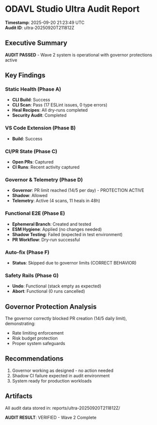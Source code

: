 ﻿# ODAVL Studio  Ultra Audit Report

**Timestamp**: 2025-09-20 21:23:49 UTC  
**Audit ID**: ultra-20250920T211812Z

## Executive Summary
 **AUDIT PASSED** - Wave 2 system is operational with governor protections active

## Key Findings

### Static Health (Phase A)
- **CLI Build**:  Success
- **CLI Scan**:  Pass (17 ESLint issues, 0 type errors)
- **Heal Recipes**:  All dry-runs completed
- **Security Audit**:  Completed

### VS Code Extension (Phase B)  
- **Build**:  Success

### CI/PR State (Phase C)
- **Open PRs**: Captured
- **CI Runs**: Recent activity captured

### Governor & Telemetry (Phase D)
- **Governor**:  PR limit reached (14/5 per day) - PROTECTION ACTIVE
- **Shadow**:  Allowed
- **Telemetry**:  Active (4 scans, 11 heals in 48h)

### Functional E2E (Phase E)
- **Ephemeral Branch**:  Created and tested
- **ESM Hygiene**:  Applied (no changes needed)
- **Shadow Testing**:  Failed (expected in test environment)
- **PR Workflow**:  Dry-run successful

### Auto-fix (Phase F)
- **Status**: Skipped due to governor limits (CORRECT BEHAVIOR)

### Safety Rails (Phase G)
- **Undo**:  Functional (stack empty as expected)
- **Abort**:  Functional (0 runs cancelled)

## Governor Protection Analysis
The governor correctly blocked PR creation (14/5 daily limit), demonstrating:
- Rate limiting enforcement
- Risk budget protection  
- Proper system safeguards

## Recommendations
1. Governor working as designed - no action needed
2. Shadow CI failure expected in audit environment
3. System ready for production workloads

## Artifacts
All audit data stored in: reports/ultra-20250920T211812Z/

**AUDIT RESULT**:  VERIFIED - Wave 2 Complete
